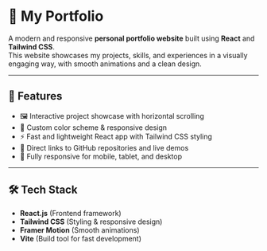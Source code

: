 # 🌸 My Portfolio

A modern and responsive **personal portfolio website** built using **React** and **Tailwind CSS**.  
This website showcases my projects, skills, and experiences in a visually engaging way, with smooth animations and a clean design.

---

## 🚀 Features
- 🖼️ Interactive project showcase with horizontal scrolling  
- 🎨 Custom color scheme & responsive design  
- ⚡ Fast and lightweight React app with Tailwind CSS styling  
- 🔗 Direct links to GitHub repositories and live demos  
- 📱 Fully responsive for mobile, tablet, and desktop  

---

## 🛠️ Tech Stack
- **React.js** (Frontend framework)  
- **Tailwind CSS** (Styling & responsive design)  
- **Framer Motion** (Smooth animations)  
- **Vite** (Build tool for fast development)  


